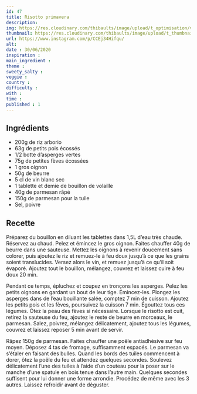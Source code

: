 ```yaml
---
id: 47
title: Risotto primavera
description: 
img: https://res.cloudinary.com/thibaults/image/upload/t_optimisation/v1600461023/Recipes/20200630_risotto_primavera.jpg
thumbnail: https://res.cloudinary.com/thibaults/image/upload/t_thumbnail_josie/v1600461023/Recipes/20200630_risotto_primavera.jpg
url: https://www.instagram.com/p/CCEj34Hifqu/
alt: 
date : 30/06/2020
inspiration :
main_ingredient : 
theme : 
sweety_salty : 
veggie : 
country :
difficulty :
with : 
time : 
published : 1
---
```


## Ingrédients
 - 200g de riz arborio
 - 63g de petits pois écossés
 - 1/2 botte d’asperges vertes
 - 75g de petites fèves écossées
 - 1 gros oignon
 - 50g de beurre
 - 5 cl de vin blanc sec
 - 1 tablette et demie de bouillon de volaille
 - 40g de parmesan râpé
 - 150g de parmesan pour la tuile
 - Sel, poivre

## Recette
Préparez du bouillon en diluant les tablettes dans 1,5L d’eau très chaude. Réservez au chaud. Pelez et émincez le gros oignon. Faites chauffer 40g de beurre dans une sauteuse. Mettez les oignons à revenir doucement sans colorer, puis ajoutez le riz et remuez-le à feu doux jusqu’à ce que les grains soient translucides. Versez alors le vin, et remuez jusqu’à ce qu’il soit évaporé. Ajoutez tout le bouillon, mélangez, couvrez et laissez cuire à feu doux 20 min.

Pendant ce temps, épluchez et coupez en tronçons les asperges. Pelez les petits oignons en gardant un bout de leur tige. Émincez-les. Plongez les asperges dans de l’eau bouillante salée, comptez 7 min de cuisson. Ajoutez les petits pois et les fèves, poursuivez la cuisson 7 min. Égouttez tous ces légumes. Ôtez la peau des fèves si nécessaire. Lorsque le risotto est cuit, retirez la sauteuse du feu, ajoutez le reste de beurre en morceaux, le parmesan. Salez, poivrez, mélangez délicatement, ajoutez tous les légumes, couvrez et laissez reposer 5 min avant de servir.

Râpez 150g de parmesan. Faites chauffer une poêle antiadhésive sur feu moyen. Déposez 4 tas de fromage, suffisamment espacés. Le parmesan va s’étaler en faisant des bulles. Quand les bords des tuiles commencent à dorer, ôtez la poêle du feu et attendez quelques secondes. Soulevez délicatement l’une des tuiles à l’aide d’un couteau pour la poser sur le manche d’une spatule en bois tenue dans l’autre main. Quelques secondes suffisent pour lui donner une forme arrondie. Procédez de même avec les 3 autres. Laissez refroidir avant de déguster.